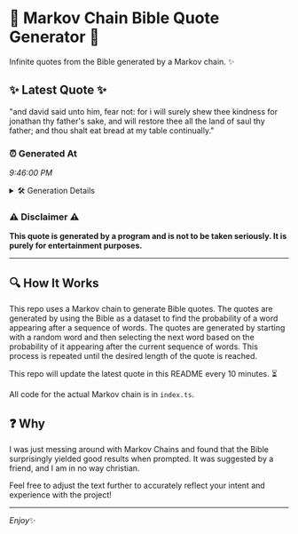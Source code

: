 # 📖 Markov Chain Bible Quote Generator 📖

Infinite quotes from the Bible generated by a Markov chain. ✨

## ✨ Latest Quote ✨
"and david said unto him, fear not: for i will surely shew thee kindness for jonathan thy father's sake, and will restore thee all the land of saul thy father; and thou shalt eat bread at my table continually."

### ⏰ Generated At
*9:46:00 PM*

<details>
    <summary>🛠️ Generation Details</summary>
    <p>
        <strong>🌱 Seed:</strong> and<br>
        <strong>🔄 Iterations:</strong> 38<br>
        <strong>📜 Context History:</strong><br>[ and ]: david<br>[ and, david ]: said<br>[ and, david, said ]: unto<br>[ and, david, said, unto ]: him,<br>[ and, david, said, unto, him, ]: fear<br>[ and, david, said, unto, him,, fear ]: not:<br>[ david, said, unto, him,, fear, not: ]: for<br>[ said, unto, him,, fear, not:, for ]: i<br>[ unto, him,, fear, not:, for, i ]: will<br>[ him,, fear, not:, for, i, will ]: surely<br>[ fear, not:, for, i, will, surely ]: shew<br>[ not:, for, i, will, surely, shew ]: thee<br>[ for, i, will, surely, shew, thee ]: kindness<br>[ i, will, surely, shew, thee, kindness ]: for<br>[ will, surely, shew, thee, kindness, for ]: jonathan<br>[ surely, shew, thee, kindness, for, jonathan ]: thy<br>[ shew, thee, kindness, for, jonathan, thy ]: father's<br>[ thee, kindness, for, jonathan, thy, father's ]: sake,<br>[ kindness, for, jonathan, thy, father's, sake, ]: and<br>[ for, jonathan, thy, father's, sake,, and ]: will<br>[ jonathan, thy, father's, sake,, and, will ]: restore<br>[ thy, father's, sake,, and, will, restore ]: thee<br>[ father's, sake,, and, will, restore, thee ]: all<br>[ sake,, and, will, restore, thee, all ]: the<br>[ and, will, restore, thee, all, the ]: land<br>[ will, restore, thee, all, the, land ]: of<br>[ restore, thee, all, the, land, of ]: saul<br>[ thee, all, the, land, of, saul ]: thy<br>[ all, the, land, of, saul, thy ]: father;<br>[ the, land, of, saul, thy, father; ]: and<br>[ land, of, saul, thy, father;, and ]: thou<br>[ of, saul, thy, father;, and, thou ]: shalt<br>[ saul, thy, father;, and, thou, shalt ]: eat<br>[ thy, father;, and, thou, shalt, eat ]: bread<br>[ father;, and, thou, shalt, eat, bread ]: at<br>[ and, thou, shalt, eat, bread, at ]: my<br>[ thou, shalt, eat, bread, at, my ]: table<br>[ shalt, eat, bread, at, my, table ]: continually.<br>
    </p>
</details>

### ⚠️ Disclaimer ⚠️
**This quote is generated by a program and is not to be taken seriously. It is purely for entertainment purposes.**

---

## 🔍 How It Works

This repo uses a Markov chain to generate Bible quotes. The quotes are generated by using the Bible as a dataset to find the probability of a word appearing after a sequence of words. The quotes are generated by starting with a random word and then selecting the next word based on the probability of it appearing after the current sequence of words. This process is repeated until the desired length of the quote is reached.

This repo will update the latest quote in this README every 10 minutes. ⏳

All code for the actual Markov chain is in `index.ts`.

## ❓ Why

I was just messing around with Markov Chains and found that the Bible surprisingly yielded good results when prompted. 
It was suggested by a friend, and I am in no way christian.

Feel free to adjust the text further to accurately reflect your intent and experience with the project!

---

*Enjoy*✨
